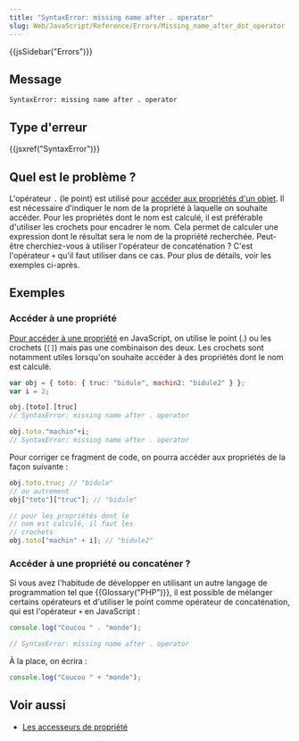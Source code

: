 ```yaml
---
title: "SyntaxError: missing name after . operator"
slug: Web/JavaScript/Reference/Errors/Missing_name_after_dot_operator
---
```


{{jsSidebar("Errors")}}

## Message

```
SyntaxError: missing name after . operator
```

## Type d'erreur

{{jsxref("SyntaxError")}}

## Quel est le problème ?

L'opérateur `.` (le point) est utilisé pour [accéder aux propriétés d'un objet](/fr/docs/Web/JavaScript/Reference/Operators/Property_accessors). Il est nécessaire d'indiquer le nom de la propriété à laquelle on souhaite accéder. Pour les propriétés dont le nom est calculé, il est préférable d'utiliser les crochets pour encadrer le nom. Cela permet de calculer une expression dont le résultat sera le nom de la propriété recherchée. Peut-être cherchiez-vous à utiliser l'opérateur de concaténation ? C'est l'opérateur `+` qu'il faut utiliser dans ce cas. Pour plus de détails, voir les exemples ci-après.

## Exemples

### Accéder à une propriété

[Pour accéder à une propriété](/fr/docs/Web/JavaScript/Reference/Operators/Property_accessors) en JavaScript, on utilise le point (.) ou les crochets (`[]`) mais pas une combinaison des deux. Les crochets sont notamment utiles lorsqu'on souhaite accéder à des propriétés dont le nom est calculé.

```js example-bad
var obj = { toto: { truc: "bidule", machin2: "bidule2" } };
var i = 2;

obj.[toto].[truc]
// SyntaxError: missing name after . operator

obj.toto."machin"+i;
// SyntaxError: missing name after . operator
```

Pour corriger ce fragment de code, on pourra accéder aux propriétés de la façon suivante :

```js example-good
obj.toto.truc; // "bidule"
// ou autrement
obj["toto"]["truc"]; // "bidule"

// pour les propriétés dont le
// nom est calculé, il faut les
// crochets
obj.toto["machin" + i]; // "bidule2"
```

### Accéder à une propriété ou concaténer ?

Si vous avez l'habitude de développer en utilisant un autre langage de programmation tel que {{Glossary("PHP")}}, il est possible de mélanger certains opérateurs et d'utiliser le point comme opérateur de concaténation, qui est l'opérateur `+` en JavaScript :

```js example-bad
console.log("Coucou " . "monde");

// SyntaxError: missing name after . operator
```

À la place, on écrira :

```js example-good
console.log("Coucou " + "monde");
```

## Voir aussi

- [Les accesseurs de propriété](/fr/docs/Web/JavaScript/Reference/Operators/Property_accessors)
